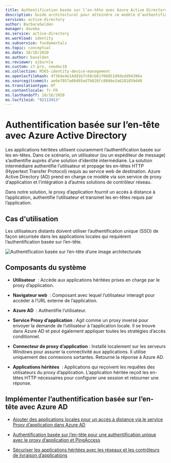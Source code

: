 ```yaml
---
title: Authentification basée sur l’en-tête avec Azure Active Directory
description: Guide architectural pour atteindre ce modèle d’authentification
services: active-directory
author: BarbaraSelden
manager: daveba
ms.service: active-directory
ms.workload: identity
ms.subservice: fundamentals
ms.topic: conceptual
ms.date: 10/10/2020
ms.author: baselden
ms.reviewer: ajburnle
ms.custom: it-pro, seodec18
ms.collection: M365-identity-device-management
ms.openlocfilehash: 4f364e4e14dd1b7c60cb81f06051d9dedd94396a
ms.sourcegitcommit: ae6e7057a00d95ed7b828fc8846e3a6281859d40
ms.translationtype: HT
ms.contentlocale: fr-FR
ms.lasthandoff: 10/16/2020
ms.locfileid: "92113913"
---
```

# <a name="header-based-authentication-with-azure-active-directory"></a>Authentification basée sur l’en-tête avec Azure Active Directory

Les applications héritées utilisent couramment l’authentification basée sur les en-têtes. Dans ce scénario, un utilisateur (ou un expéditeur de message) s’authentifie auprès d’une solution d’identité intermédiaire. La solution intermédiaire authentifie l’utilisateur et propage les en-têtes HTTP (Hypertext Transfer Protocol) requis au service web de destination. Azure Active Directory (AD) prend en charge ce modèle via son service de proxy d’application et l’intégration à d’autres solutions de contrôleur réseau. 

Dans notre solution, le proxy d’application fournit un accès à distance à l’application, authentifie l’utilisateur et transmet les en-têtes requis par l’application. 

## <a name="use-when"></a>Cas d'utilisation

Les utilisateurs distants doivent utiliser l’authentification unique (SSO) de façon sécurisée dans les applications locales qui requièrent l’authentification basée sur l’en-tête.

![Authentification basée sur l’en-tête d’une image architecturale](./media/authentication-patterns/header-based-auth.png)

## <a name="components-of-system"></a>Composants du système

* **Utilisateur**  : Accède aux applications héritées prises en charge par le proxy d’application.

* **Navigateur web**  : Composant avec lequel l’utilisateur interagit pour accéder à l’URL externe de l’application.

* **Azure AD**  : Authentifie l’utilisateur. 

* **Service Proxy d’application** : Agit comme un proxy inversé pour envoyer la demande de l’utilisateur à l’application locale. Il se trouve dans Azure AD et peut également appliquer toutes les stratégies d’accès conditionnel.

* **Connecteur de proxy d’application** : Installé localement sur les serveurs Windows pour assurer la connectivité aux applications. Il utilise uniquement des connexions sortantes. Retourne la réponse à Azure AD.

* **Applications héritées**  : Applications qui reçoivent les requêtes des utilisateurs du proxy d’application. L’application héritée reçoit les en-têtes HTTP nécessaires pour configurer une session et retourner une réponse. 

## <a name="implement-header-based-authentication-with-azure-ad"></a>Implémenter l’authentification basée sur l’en-tête avec Azure AD

* [Ajouter des applications locales pour un accès à distance via le service Proxy d’application dans Azure AD](https://docs.microsoft.com/azure/active-directory/manage-apps/application-proxy-add-on-premises-application)  

* [Authentification basée sur l’en-tête pour une authentification unique avec le proxy d’application et PingAccess](https://docs.microsoft.com/azure/active-directory/manage-apps/application-proxy-configure-single-sign-on-with-ping-access) 

* [Sécuriser les applications héritées avec les réseaux et les contrôleurs de livraison d’applications](https://docs.microsoft.com/azure/active-directory/manage-apps/secure-hybrid-access)

